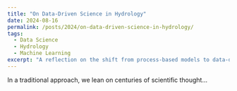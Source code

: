```yaml
---
title: "On Data-Driven Science in Hydrology"
date: 2024-08-16
permalink: /posts/2024/on-data-driven-science-in-hydrology/
tags:
  - Data Science
  - Hydrology
  - Machine Learning
excerpt: "A reflection on the shift from process-based models to data-driven approaches in hydrology..."
---
```


In a traditional approach, we lean on centuries of scientific thought...